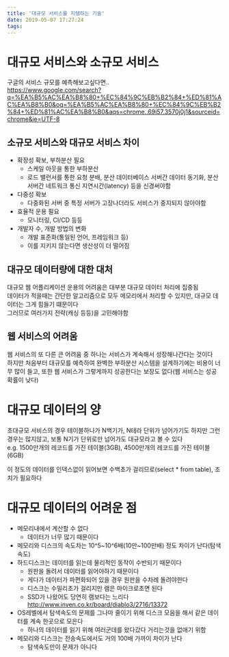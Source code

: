 ```yaml
---
title: '대규모 서비스를 지탱하는 기술'
date: 2019-05-07 17:27:24
tags:
---
```


# 대규모 서비스와 소규모 서비스
구글의 서비스 규모를 예측해보고싶다면..  
<https://www.google.com/search?q=%EA%B5%AC%EA%B8%80+%EC%84%9C%EB%B2%84+%ED%81%AC%EA%B8%B0&oq=%EA%B5%AC%EA%B8%80+%EC%84%9C%EB%B2%84+%ED%81%AC%EA%B8%B0&aqs=chrome..69i57.3570j0j1&sourceid=chrome&ie=UTF-8>  

## 소규모 서비스와 대규모 서비스 차이
- 확장성 확보, 부하분산 필요
    - 스케일 아웃을 통한 부하분산
    - 로드 밸런서를 통한 요청 분배, 분산 데이터베이스 서버간 데이터 동기화, 분산 서버간 네트워크 통신 지연시간(latency) 등을 신경써야함
- 다중성 확보
    - 다중화된 서버 중 특정 서버가 고장나더라도 서비스가 중지되지 않아야함
- 효율적 운용 필요
    - 모니터링, CI/CD 등등
- 개발자 수, 개발 방법의 변화
    - 개발 표준화(통일된 언어, 프레임워크 등)
    - 이를 지키지 않는다면 생산성이 더 떨어짐

## 대규모 데이터량에 대한 대처
대규모 웹 어플리케이션 운용의 어려움은 대부분 대규모 데이터 처리에 집중됨  
데이터가 적을때는 간단한 알고리즘으로 모두 메모리에서 처리할 수 있지만, 대규모 데이터는 그게 힘들기 떄문이다  
그러므로 여러가지 전략(캐싱 등등)을 고민해야함  

## 웹 서비스의 어려움
웹 서비스의 또 다른 큰 어려움 중 하나는 서비스가 계속해서 성장해나간다는 것이다  
하지만 처음부터 대규모를 예측하여 완벽한 부하분산 시스템을 설계하기에는 비용이 너무 많이 들고, 또한 웹 서비스가 그렇게까지 성공한다는 보장도 없다(웹 서비스는 성공 확률이 낮다)  

# 대규모 데이터의 양
초대규모 서비스의 경우 테이블하나가 N백기가, N테라 단위가 넘어가기도 하지만 그런 경우는 많지않고, 보통 N기가 단위로만 넘어가도 대규모라고 볼 수 있다  
e.g. 1500만개의 레코드를 가진 테이블(3GB), 4500만개의 레코드를 가진 테이블(6GB)  

이 정도의 데이터를 인덱스없이 읽어보면 수백초가 걸리므로(select * from table), 조치가 필요하다  

# 대규모 데이터의 어려운 점
- 메모리내에서 계산할 수 없다
    - 데이터가 너무 많기 때문이다
- 메모리와 디스크의 속도차는 10^5~10^6배(10만~100만배) 정도 차이가 난다(탐색속도)
- 하드디스크는 데이터를 읽는데 물리적인 동작이 수반되기 때문이다
    - 원판을 돌려서 데이터를 읽어야하기 때문이다
    - 게다가 데이터가 파편화되어 있을 경우 원판을 수차례 돌려야한다
    - 디스크는 수밀리초가 걸리지만 램은 마이크로초면 된다
    - SSD가 나왔어도 당연히 램보다는 느리다 <http://www.inven.co.kr/board/diablo3/2716/13372>
- OS레벨에서 탐색속도의 문제를 그나마 줄이기 위해 디스크 모음을 해서 같은 데이터를 계속 한곳으로 모은다
    - 하나의 데이터를 읽기 위해 여러군데를 왔다갔다 거리는것을 없애기 위함
- 메모리와 디스크는 전송속도에서도 거의 100배 가까이 차이가 난다
    - 탐색속도만이 문제가 아니다

<!-- more -->